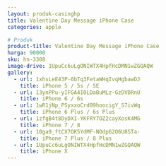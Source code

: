 ```yaml
---
layout: produk-casinghp
title: Valentine Day Message iPhone Case
categories: apple

# Produk
product-title: Valentine Day Message iPhone Case
harga: 90000
sku: hn-3308
image-drive: 1UpuCc6uLgONIWTX4HpfHcDMN1wZGQAQW
gallery:
  - url: 1xhsLeE43P-0bTq3FetaWHqIvqHgbawDJ
    title: iPhone 5 / 5s / SE
  - url: 13ynPPu-yIFGA4I0LDaBuMLz-GzDVDRnU
    title: iPhone 6 / 6s
  - url: 1wR1jNp_PSyxxoCrd09hoocigY_S7ivWq
    title: iPhone 6 Plus / 6s Plus
  - url: 1zfgB4t8DyDXI-YKFRY7OZ2cayXosK4MG
    title: iPhone 7 / 8
  - url: 10ga9_ftCX7OK5YdMF-NOdp62O6U8STa-
    title: iPhone 7 Plus / 8 Plus
  - url: 1UpuCc6uLgONIWTX4HpfHcDMN1wZGQAQW
    title: iPhone X
---
```

